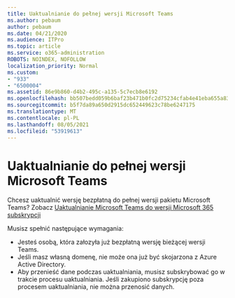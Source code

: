 ```yaml
---
title: Uaktualnianie do pełnej wersji Microsoft Teams
ms.author: pebaum
author: pebaum
ms.date: 04/21/2020
ms.audience: ITPro
ms.topic: article
ms.service: o365-administration
ROBOTS: NOINDEX, NOFOLLOW
localization_priority: Normal
ms.custom:
- "933"
- "6500004"
ms.assetid: 86e9b860-d4b2-495c-a135-5c7ecb8e6192
ms.openlocfilehash: bb507bedd059b6baf23b471b0fc2d75234cfab4e41eba655a83a645c65669680
ms.sourcegitcommit: b5f7da89a650d2915dc652449623c78be6247175
ms.translationtype: MT
ms.contentlocale: pl-PL
ms.lasthandoff: 08/05/2021
ms.locfileid: "53919613"
---
```

# <a name="upgrade-to-the-full-version-of-microsoft-teams"></a>Uaktualnianie do pełnej wersji Microsoft Teams

Chcesz uaktualnić wersję bezpłatną do pełnej wersji pakietu Microsoft Teams? Zobacz [Uaktualnianie Microsoft Teams do wersji Microsoft 365 subskrypcji](https://docs.microsoft.com/microsoftteams/upgrade-freemium)

Musisz spełnić następujące wymagania:

- Jesteś osobą, która załozyła już bezpłatną wersję bieżącej wersji Teams.
- Jeśli masz własną domenę, nie może ona już być skojarzona z Azure Active Directory.
- Aby przenieść dane podczas uaktualniania, musisz subskrybować go w trakcie procesu uaktualniania. Jeśli zakupiono subskrypcję poza procesem uaktualniania, nie można przenosić danych.
